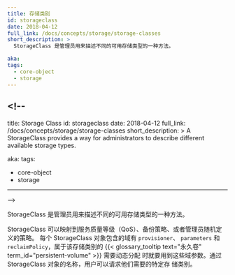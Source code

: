 ```yaml
---
title: 存储类别
id: storageclass
date: 2018-04-12
full_link: /docs/concepts/storage/storage-classes
short_description: >
  StorageClass 是管理员用来描述不同的可用存储类型的一种方法。

aka:
tags:
  - core-object
  - storage
---
```


## <!--

title: Storage Class id: storageclass date: 2018-04-12 full_link:
/docs/concepts/storage/storage-classes short_description: > A StorageClass
provides a way for administrators to describe different available storage types.

aka: tags:

- core-object
- storage

---

-->

<!--
  A StorageClass provides a way for administrators to describe different available storage types.
-->

StorageClass 是管理员用来描述不同的可用存储类型的一种方法。

<!--more-->

<!--
StorageClasses can map to quality-of-service levels, backup policies, or to arbitrary policies determined by cluster administrators. Each StorageClass contains the fields `provisioner`, `parameters`, and `reclaimPolicy`, which are used when a {{< glossary_tooltip text="Persistent Volume" term_id="persistent-volume" >}} belonging to the class needs to be dynamically provisioned. Users can request a particular class using the name of a StorageClass object.
-->

StorageClass 可以映射到服务质量等级（QoS）、备份策略、或者管理员随机定义的策略。
每个 StorageClass 对象包含的域有 `provisioner`、 `parameters` 和
`reclaimPolicy`，属于该存储类别的
{{< glossary_tooltip text="永久卷" term_id="persistent-volume" >}} 需要动态分配
时就要用到这些域参数。通过 StorageClass 对象的名称，用户可以请求他们需要的特定存
储类别。
